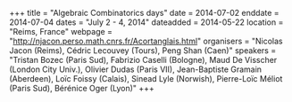 +++
title = "Algebraic Combinatorics days"
date = 2014-07-02
enddate = 2014-07-04
dates = "July 2 - 4, 2014"
dateadded = 2014-05-22
location = "Reims, France"
webpage = "http://njacon.perso.math.cnrs.fr/Acortanglais.html"
organisers = "Nicolas Jacon (Reims), Cédric Lecouvey (Tours), Peng Shan (Caen)"
speakers = "Tristan Bozec (Paris Sud), Fabrizio Caselli (Bologne), Maud De Visscher (London City Univ.), Olivier Dudas (Paris VII), Jean-Baptiste Gramain (Aberdeen), Loïc Foissy (Calais), Sinead Lyle (Norwish), Pierre-Loïc Méliot (Paris Sud), Bérénice Oger (Lyon)"
+++
